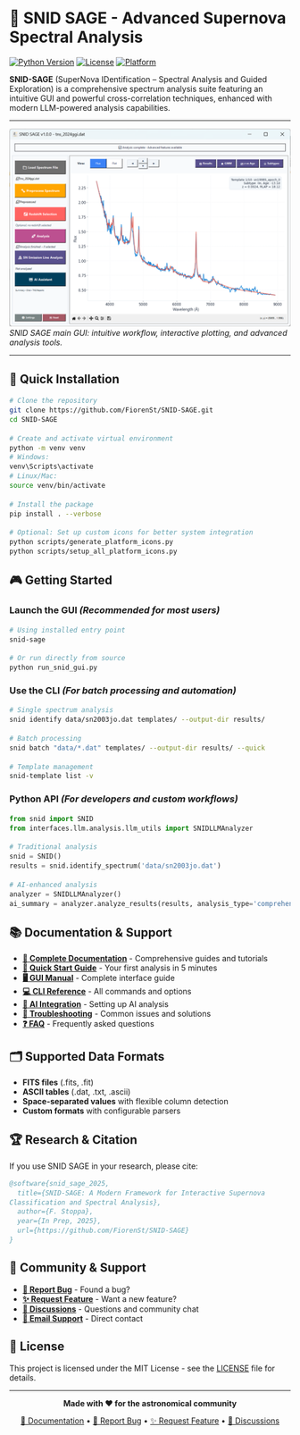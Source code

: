 # 🌟 SNID SAGE - Advanced Supernova Spectral Analysis

[![Python Version](https://img.shields.io/badge/python-3.8%2B-blue.svg)](https://python.org)
[![License](https://img.shields.io/badge/license-MIT-green.svg)](LICENSE)
[![Platform](https://img.shields.io/badge/platform-Windows%20%7C%20macOS%20%7C%20Linux-lightgrey.svg)]()

**SNID-SAGE** (SuperNova IDentification – Spectral Analysis and Guided Exploration) is a comprehensive spectrum analysis suite featuring an intuitive GUI and powerful cross-correlation techniques, enhanced with modern LLM-powered analysis capabilities.

---

![SNID SAGE GUI](images/Screenshot.png)
*SNID SAGE main GUI: intuitive workflow, interactive plotting, and advanced analysis tools.*

---

## 🚀 **Quick Installation**

```bash
# Clone the repository
git clone https://github.com/FiorenSt/SNID-SAGE.git
cd SNID-SAGE

# Create and activate virtual environment
python -m venv venv
# Windows:
venv\Scripts\activate
# Linux/Mac:
source venv/bin/activate

# Install the package
pip install . --verbose

# Optional: Set up custom icons for better system integration
python scripts/generate_platform_icons.py
python scripts/setup_all_platform_icons.py
```
## 🎮 **Getting Started**

### **Launch the GUI** *(Recommended for most users)*
```bash
# Using installed entry point
snid-sage

# Or run directly from source
python run_snid_gui.py
```

### **Use the CLI** *(For batch processing and automation)*
```bash
# Single spectrum analysis
snid identify data/sn2003jo.dat templates/ --output-dir results/

# Batch processing
snid batch "data/*.dat" templates/ --output-dir results/ --quick

# Template management
snid-template list -v
```

### **Python API** *(For developers and custom workflows)*
```python
from snid import SNID
from interfaces.llm.analysis.llm_utils import SNIDLLMAnalyzer

# Traditional analysis
snid = SNID()
results = snid.identify_spectrum('data/sn2003jo.dat')

# AI-enhanced analysis
analyzer = SNIDLLMAnalyzer()
ai_summary = analyzer.analyze_results(results, analysis_type='comprehensive')
```

## 📚 **Documentation & Support**

- **[📖 Complete Documentation](docs/)** - Comprehensive guides and tutorials
- **[🎯 Quick Start Guide](docs/quickstart/first-analysis.md)** - Your first analysis in 5 minutes
- **[🖥️ GUI Manual](docs/gui/interface-overview.md)** - Complete interface guide
- **[💻 CLI Reference](docs/cli/command-reference.md)** - All commands and options
- **[🤖 AI Integration](docs/ai/overview.md)** - Setting up AI analysis
- **[🐛 Troubleshooting](docs/reference/troubleshooting.md)** - Common issues and solutions
- **[❓ FAQ](docs/reference/faq.md)** - Frequently asked questions

## 🗂️ **Supported Data Formats**

- **FITS files** (.fits, .fit)
- **ASCII tables** (.dat, .txt, .ascii)
- **Space-separated values** with flexible column detection
- **Custom formats** with configurable parsers

## 🏆 **Research & Citation**

If you use SNID SAGE in your research, please cite:

```bibtex
@software{snid_sage_2025,
  title={SNID-SAGE: A Modern Framework for Interactive Supernova
Classification and Spectral Analysis},
  author={F. Stoppa},
  year={In Prep, 2025},
  url={https://github.com/FiorenSt/SNID-SAGE}
}
```

## 🤝 **Community & Support**

- **[🐛 Report Bug](https://github.com/FiorenSt/SNID-SAGE/issues)** - Found a bug?
- **[✨ Request Feature](https://github.com/FiorenSt/SNID-SAGE/issues)** - Want a new feature?
- **[💬 Discussions](https://github.com/FiorenSt/SNID-SAGE/discussions)** - Questions and community chat
- **[📧 Email Support](mailto:fiorenzo.stoppa@physics.ox.ac.uk)** - Direct contact

## 📄 **License**

This project is licensed under the MIT License - see the [LICENSE](LICENSE) file for details.

---

<div align="center">

**Made with ❤️ for the astronomical community**

[📖 Documentation](docs/) • [🐛 Report Bug](https://github.com/FiorenSt/SNID-SAGE/issues) • [✨ Request Feature](https://github.com/FiorenSt/SNID-SAGE/issues) • [💬 Discussions](https://github.com/FiorenSt/SNID-SAGE/discussions)

</div>
